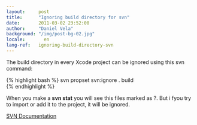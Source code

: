 ```yaml
---
layout:     post
title:      "Ignoring build directory for svn"
date:       2011-03-02 23:52:00
author:     "Daniel Vela"
background: "/img/post-bg-02.jpg"
locale:       en
lang-ref:   ignoring-build-directory-svn
---
```


The build directory in every Xcode project can be ignored using this svn command:

{% highlight bash %}
svn propset svn:ignore . build  
{% endhighlight %}

When you make a **svn stat** you will see this files marked as ?. But i fyou try to import or add it to the project, it will be ignored.

[SVN Documentation](http://svnbook.red-bean.com/en/1.1/ch07s02.html)